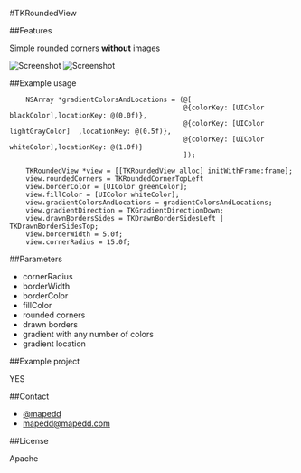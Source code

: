 #TKRoundedView

##Features

Simple rounded corners __without__ images

![Screenshot](https://dl.dropbox.com/u/450887/tkroundedview1.png)
![Screenshot](https://dl.dropbox.com/u/450887/tkroundedview2.png)

##Example usage

		NSArray *gradientColorsAndLocations = (@[
                                               @{colorKey: [UIColor blackColor],locationKey: @(0.0f)},
                                               @{colorKey: [UIColor lightGrayColor]  ,locationKey: @(0.5f)},
                                               @{colorKey: [UIColor whiteColor],locationKey: @(1.0f)}
                                               ]);
		
		TKRoundedView *view = [[TKRoundedView alloc] initWithFrame:frame];
		view.roundedCorners = TKRoundedCornerTopLeft
		view.borderColor = [UIColor greenColor];
		view.fillColor = [UIColor whiteColor];
		view.gradientColorsAndLocations = gradientColorsAndLocations;
		view.gradientDirection = TKGradientDirectionDown;
		view.drawnBordersSides = TKDrawnBorderSidesLeft | TKDrawnBorderSidesTop;
		view.borderWidth = 5.0f;
		view.cornerRadius = 15.0f;

##Parameters

- cornerRadius 
- borderWidth
- borderColor
- fillColor
- rounded corners
- drawn borders
- gradient with any number of colors
- gradient location


##Example project

YES


##Contact

- [@mapedd](https://twitter.com/mapedd)
- [mapedd@mapedd.com](mapedd@gmail.com/ "Title")


##License 

Apache


